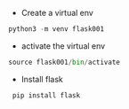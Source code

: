 - Create a virtual env

```python
python3 -m venv flask001
```

- activate the virtual env

```python
source flask001/bin/activate
```

- Install flask

```python
 pip install flask
```

